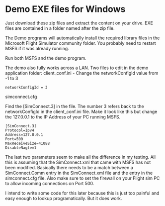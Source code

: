 # Demo EXE files for Windows

Just download these zip files and extract the content on your drive. EXE files are contained in a folder named after the zip file.

The Demo programs will automatically install the required library files in the Microsoft Flight Simulator community folder.
You probably need to restart MSFS if it was already running.

Run both MSFS and the demo program.

The demo also fully works across a LAN. Two files to edit in the demo application folder:
client_conf.ini  -  Change the networkConfigId value from -1 to 3
```
networkConfigId = 3
```
simconnect.cfg

Find the [SimConnect.3] in the file. The number 3 refers back to the networkConfigId in the client_conf.ini file.
Make it look like this but change the 127.0.0.1 to the IP Address of your PC running MSFS.
```
[SimConnect.3]
Protocol=Ipv4
Address=127.0.0.1
Port=500
MaxReceiveSize=41088
DisableNagle=1
```

The last two parameters seem to make all the difference in my testing. All this is assuming that the SimConnect.xml that came with MSFS has not been modified. Basically there needs to be a match between a SimConnect.Comm entry in the SimConnect.xml file and the entry in the simconnect.cfg file.
Also make sure to set the firewall on your Flight sim PC to allow incoming connections on Port 500.

I intend to write some code for this later because this is just too painful and easy enough to lookup programatically. But it does work.
